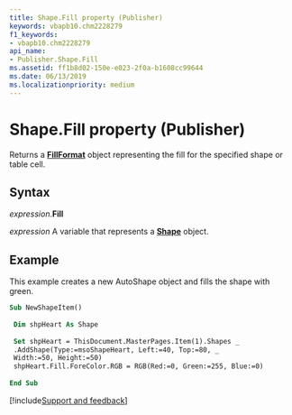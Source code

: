 ```yaml
---
title: Shape.Fill property (Publisher)
keywords: vbapb10.chm2228279
f1_keywords:
- vbapb10.chm2228279
api_name:
- Publisher.Shape.Fill
ms.assetid: ff1b8d02-150e-e023-2f0a-b1608cc99644
ms.date: 06/13/2019
ms.localizationpriority: medium
---
```



# Shape.Fill property (Publisher)

Returns a **[FillFormat](Publisher.FillFormat.md)** object representing the fill for the specified shape or table cell.


## Syntax

_expression_.**Fill**

_expression_ A variable that represents a **[Shape](Publisher.Shape.md)** object.


## Example

This example creates a new AutoShape object and fills the shape with green.

```vb
Sub NewShapeItem() 
 
 Dim shpHeart As Shape 
 
 Set shpHeart = ThisDocument.MasterPages.Item(1).Shapes _ 
 .AddShape(Type:=msoShapeHeart, Left:=40, Top:=80, _ 
 Width:=50, Height:=50) 
 shpHeart.Fill.ForeColor.RGB = RGB(Red:=0, Green:=255, Blue:=0) 
 
End Sub
```

[!include[Support and feedback](~/includes/feedback-boilerplate.md)]